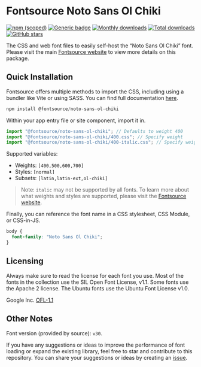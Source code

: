 # Fontsource Noto Sans Ol Chiki

[![npm (scoped)](https://img.shields.io/npm/v/@fontsource/noto-sans-ol-chiki?color=brightgreen)](https://www.npmjs.com/package/@fontsource/noto-sans-ol-chiki) [![Generic badge](https://img.shields.io/badge/fontsource-passing-brightgreen)](https://github.com/fontsource/fontsource) [![Monthly downloads](https://badgen.net/npm/dm/@fontsource/noto-sans-ol-chiki)](https://github.com/fontsource/fontsource) [![Total downloads](https://badgen.net/npm/dt/@fontsource/noto-sans-ol-chiki)](https://github.com/fontsource/fontsource) [![GitHub stars](https://img.shields.io/github/stars/fontsource/fontsource.svg?style=social&label=Star)](https://github.com/fontsource/fontsource/stargazers)

The CSS and web font files to easily self-host the “Noto Sans Ol Chiki” font. Please visit the main [Fontsource website](https://fontsource.org/fonts/noto-sans-ol-chiki) to view more details on this package.

## Quick Installation

Fontsource offers multiple methods to import the CSS, including using a bundler like Vite or using SASS. You can find full documentation [here](https://fontsource.org/docs/getting-started/introduction).

```javascript
npm install @fontsource/noto-sans-ol-chiki
```

Within your app entry file or site component, import it in.

```javascript
import "@fontsource/noto-sans-ol-chiki"; // Defaults to weight 400
import "@fontsource/noto-sans-ol-chiki/400.css"; // Specify weight
import "@fontsource/noto-sans-ol-chiki/400-italic.css"; // Specify weight and style
```

Supported variables:
- Weights: `[400,500,600,700]`
- Styles: `[normal]`
- Subsets: `[latin,latin-ext,ol-chiki]`

> Note: `italic` may not be supported by all fonts. To learn more about what weights and styles are supported, please visit the [Fontsource website](https://fontsource.org/fonts/noto-sans-ol-chiki).

Finally, you can reference the font name in a CSS stylesheet, CSS Module, or CSS-in-JS.

```css
body {
  font-family: "Noto Sans Ol Chiki";
}
```

## Licensing
Always make sure to read the license for each font you use. Most of the fonts in the collection use the SIL Open Font License, v1.1. Some fonts use the Apache 2 license. The Ubuntu fonts use the Ubuntu Font License v1.0.

Google Inc.
[OFL-1.1](http://scripts.sil.org/OFL)

## Other Notes
Font version (provided by source): `v30`.

If you have any suggestions or ideas to improve the performance of font loading or expand the existing library, feel free to star and contribute to this repository. You can share your suggestions or ideas by creating an [issue](https://github.com/fontsource/fontsource/issues).
